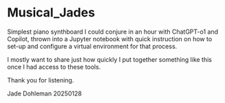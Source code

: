 # Musical_Jades
Simplest piano synthboard I could conjure in an hour with ChatGPT-o1 and Copilot, thrown into a Jupyter notebook with quick instruction on how to set-up and configure a virtual environment for that process.

I mostly want to share just how quickly I put together something like this once I had access to these tools.

Thank you for listening.

Jade Dohleman 20250128